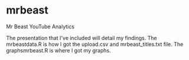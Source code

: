 # mrbeast
Mr Beast YouTube Analytics

The presentation that I've included will detail my findings. The mrbeastdata.R is how I got the upload.csv and mrbeast_titles.txt file. The graphsmrbeast.R is where I got my graphs.
